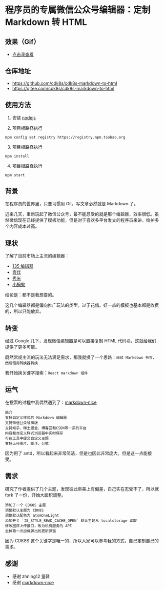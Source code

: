 # 程序员的专属微信公众号编辑器：定制 Markdown 转 HTML


## 效果（Gif）

- [点击我查看](http://img.gitnavi.com/markdown/cdk8s-markdown-to-html-demo.gif)

## 仓库地址

- <https://github.com/cdk8s/cdk8s-markdown-to-html>
- <https://gitee.com/cdk8s/cdk8s-markdown-to-html>

## 使用方法

1. 安装 [nodejs](https://nodejs.org/zh-cn/) 

2. 项目根路径执行 

```
npm config set registry https://registry.npm.taobao.org
```

3. 项目根路径执行 
```
npm install
```

4. 项目根路径执行 
```
npm start
```

## 背景


在程序员的世界里，只要习惯用 Git，写文章必然就是 Markdown 了。

近来几天，重新玩起了微信公众号，最不能忍受的就是那个编辑器，效率很低。虽然微信现在已经提供了模板功能，但是对于喜欢多平台发文的程序员来讲，维护多个内容成本过高。


## 现状

了解了目前市场上主流的编辑器：

- [135 编辑器](https://www.135editor.com/)
- [壹伴](https://yiban.io/?utm=bianjiqihaoyong)
- [秀米](https://xiumi.us/#/)
- [小蚂蚁](http://www.xmyeditor.com/)


结论是：都不是我想要的。

这几个编辑器都是偏向推广玩法的类型，过于花俏。好一点的模板也基本都是收费的，所以只能放弃。

## 转变

经过 Google 几下，发现微信编辑器是可以直接复制 HTML 代码块，这就给我们提供了更多可能。

既然常规主流的玩法无法满足需求，那我就换了一个思路：`继续 Markdown 书写，然后借用转换器转换`

我开始换关键字搜索：`React markdown 组件`

## 运气

在搜索的过程中我偶然遇到了：[markdown-nice](https://github.com/zhning12/markdown-nice)

```
简介
支持自定义样式的 Markdown 编辑器
支持微信公众号排版
支持知乎、稀土掘金、博客园和CSDN等一系列平台
内容和自定义样式浏览器中实时保存
可在工具中提交自定义主题
支持上传图片、脚注、公式
```

因为用了 antd，所以看起来非常简洁，但是也因此非常庞大，但是这一点能接受。

## 需求

研究了作者提供了几个主题，发现彼此审美上有偏差，自己实在忍受不了，所以就 fork 了一份，开始大面积调整。

```
添加了一个 CDK8S 主题
调整默认主题为 CDK8S
调整默认配色为 atomOneLight
添加开关 `IS_STYLE_READ_CACHE_OPEN` 默认主题从 localstorage 读取
修改图床上传接口，改为私有服务的 API
去掉第一次加载弹出的更新弹窗
```

因为 CDK8S 这个关键字是唯一的，所以大家可以参考我的方式，自己定制自己的需求。


## 感谢

- 感谢 zhning12 童鞋
- 感谢 [markdown-nice](https://github.com/zhning12/markdown-nice)

